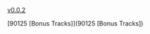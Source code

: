 [v0.0.2](https://github.com/littleflute/Yes/edit/master/README.md)

[90125 [Bonus Tracks]](90125 [Bonus Tracks])
